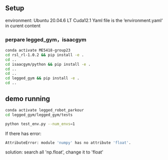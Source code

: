## Setup

environment: Ubuntu 20.04.6 LT Cuda12.1
Yaml file is the ‘environment.yaml‘ in curent content

### perpare legged_gym，isaacgym

```sh
conda activate ME5418-group23
cd rsl_rl-1.0.2 && pip install -e .
cd .. 
cd isaacgym/python && pip install -e .
cd .. 
cd ..
cd legged_gym && pip install -e .
cd ..
```

## demo running

```sh
conda activate legged_robot_parkour
cd legged_gym/legged_gym/tests

python test_env.py --num_envs=1
```

If there has error:
```sh
AttributeError: module 'numpy' has no attribute 'float'.
```

solution: search all 'np.float', change it to 'float'

